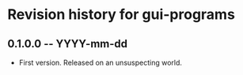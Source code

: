 # Revision history for gui-programs

## 0.1.0.0 -- YYYY-mm-dd

* First version. Released on an unsuspecting world.
